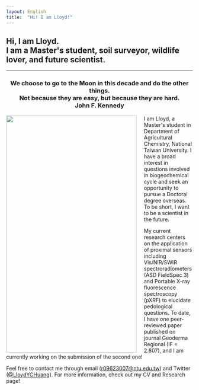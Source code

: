 ```yaml
---
layout: English
title:  "Hi! I am Lloyd!"
---  
```

## Hi, I am Lloyd. <br> I am a Master's student, soil surveyor, wildlife lover, and future scientist.  
***  
<h3 align="center">We choose to go to the Moon in this decade and do the other things.<br>Not because they are easy, but because they are hard.<br>John F. Kennedy</h3>  
  
<img align="left" width="352" height="640" style="margin-right:20px" src="https://lloydychuang.github.io/assets/me.jpg">
I am Lloyd, a Master's student in Department of Agricultural Chemistry, National Taiwan University. I have a broad interest in questions involved in biogeochemical cycle and seek an opportunity to pursue a Doctoral degree overseas. To be short, I want to be a scientist in the future.  
  
My current research centers on the application of proximal sensors including Vis/NIR/SWIR spectroradiometers (ASD FieldSpec 3) and Portable X-ray fluorescence spectroscopy (pXRF) to elucidate pedological questions. To date, I have one peer-reviewed paper published on journal Geoderma Regional (IF = 2.807), and I am currently working on the submission of the second one!  
  
Feel free to contact me through email (r09623007@ntu.edu.tw) and Twitter (<a href="https://twitter.com/LloydYCHuang" target="_blank">@LloydYCHuang</a>). For more information, check out my CV and Research page!  
  
  
  
  
  
  
  
  
